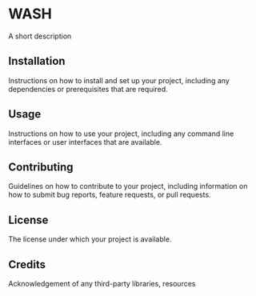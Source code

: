 # WASH 

A short description 



## Installation

Instructions on how to install and set up your project, including any dependencies or prerequisites that are required.

## Usage

Instructions on how to use your project, including any command line interfaces or user interfaces that are available.

## Contributing

Guidelines on how to contribute to your project, including information on how to submit bug reports, feature requests, or pull requests.

## License

The license under which your project is available.

## Credits

Acknowledgement of any third-party libraries, resources
